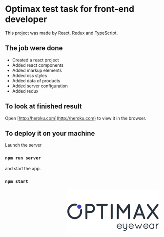 # Optimax test task for front-end developer

This project was made by React, Redux and TypeScript.

## The job were done

* Created a react project
* Added react components
* Added markup elements
* Added css styles
* Added data of products
* Added server configuration
* Added redux

## To look at finished result

Open [http://heroku.com](http://heroku.com) to view it in the browser.

## To deploy it on your machine

Launch the server
### `npm run server`
and start the app.
### `npm start`

<p align="right">
    <img src="./public/images/optimax-logo.png">
</p>